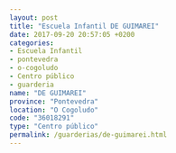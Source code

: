 ```yaml
---
layout: post
title: "Escuela Infantil DE GUIMAREI"
date: 2017-09-20 20:57:05 +0200
categories:
- Escuela Infantil
- pontevedra
- o-cogoludo
- Centro público
- guarderia
name: "DE GUIMAREI"
province: "Pontevedra"
location: "O Cogoludo"
code: "36018291"
type: "Centro público"
permalink: /guarderias/de-guimarei.html
---
```

